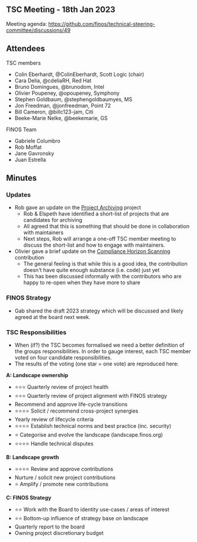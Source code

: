 ## TSC Meeting - 18th Jan 2023

Meeting agenda: https://github.com/finos/technical-steering-committee/discussions/49

## Attendees

TSC members
 - Colin Eberhardt, @ColinEberhardt, Scott Logic (chair)
 - Cara Delia, @cdeliaRH, Red Hat
 - Bruno Domingues, @brunodom, Intel
 - Olivier Poupeney, @opoupeney, Symphony
 - Stephen Goldbaum, @stephengoldbaumyes, MS
 - Jon Freedman, @jonfreedman, Point 72
 - Bill Cameron, @billc123-jam, Citi
 - Beeke-Marie Nelke, @beekemarie, GS

FINOS Team
 - Gabriele Columbro
 - Rob Moffat
 - Jane Gavronsky
 - Juan Estrella

## Minutes

### Updates

 - Rob gave an update on the [Project Archiving](https://github.com/finos/community/issues/203) project
   - Rob & Elspeth have identified a short-list of projects that are candidates for archiving
   - All agreed that this is something that should be done in collaboration with maintainers
   - Next steps, Rob will arrange a one-off TSC member meeting to discuss the short-list and how to engage with maintainers.
 - Olivier gave a brief update on the [Compliance Horizon Scanning](https://github.com/finos/community/issues/195) contribution
   - The general feeling is that while this is a good idea, the contribution doesn't have quite enough substance (i.e. code) just yet
   - This has been discussed informally with the contributors who are happy to re-open when they have more to share

### FINOS Strategy

 - Gab shared the draft 2023 strategy which will be discussed and likely agreed at the board next week.

### TSC Responsibilities

 - When (if?) the TSC becomes formalised we need a better definition of the groups responsibilities. In order to gauge interest, each TSC member voted on four candidate responsibilities.
 - The results of the voting (one star = one vote) are reproduced here:

**A: Landscape ownership**
 - ⭐⭐⭐ Quarterly review of project health
 - ⭐⭐⭐ Quarterly review of project alignment with FINOS strategy
 - Recommend and approve life-cycle transitions
 - ⭐⭐⭐⭐ Solicit / recommend cross-project synergies
 - Yearly review of lifecycle criteria
 - ⭐⭐⭐⭐ Establish technical norms and best practice (inc. security)
 - ⭐ Categorise and evolve the landscape (landscape.finos.org)
 - ⭐⭐⭐⭐ Handle technical disputes

**B: Landscape growth**
 - ⭐⭐⭐⭐ Review and approve contributions
 - Nurture / solicit new project contributions
 - ⭐ Amplify / promote new contributions

**C: FINOS Strategy**
 - ⭐⭐ Work with the Board to identity use-cases / areas of interest 
 - ⭐⭐ Bottom-up influence of strategy base on landscape
 - Quarterly report to the board
 - Owning project discretionary budget
